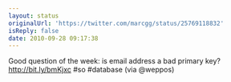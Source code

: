 ```yaml
---
layout: status
originalUrl: 'https://twitter.com/marcgg/status/25769118832'
isReply: false
date: 2010-09-28 09:17:38
---
```


Good question of the week: is email address a bad primary key? http://bit.ly/bmKjxc #so #database (via @weppos)
